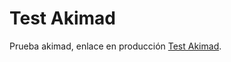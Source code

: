 # Test Akimad

Prueba akimad, enlace en producción [Test Akimad](https://thonymv.github.io/akimad-prueba).

